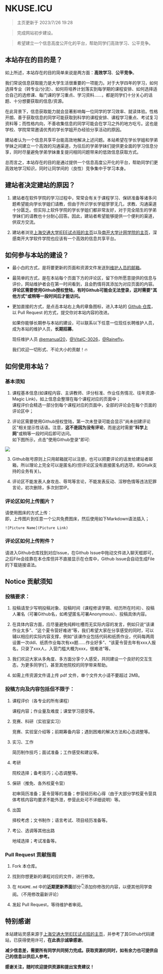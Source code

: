 # NKUSE.ICU

> 主页更新于 2023/7/26 19:28

>完成网站初步建设。
> 

> 希望建立一个信息高度公开化的平台，帮助同学们高效学习、公平竞争。

## 本站存在的目的是？

如上所述，本站存在的目的简单来说是两方面：**高效学习**、**公平竞争**。

我们常说信息获取能力是大学生活很重要的一项能力。对于大学四年的学习，如何选择专业（转专业/分流）、如何将培养计划落实到每学期的课程安排、如何选择适合自己的选修课、每门课的学习重点、学习资料......，都是同学们十分关心的话题、十分想要获取的信息/资源。

在此背景下，信息获取能力就会显著影响每一位同学的学习效率、就读体验。性格开朗、善于获取信息的同学可能获取到科学的课程安排、课程学习重点、考试复习资料等；而性格内向，不善收集信息的同学可能会在学习之外的地方吃亏。这也是学校、学院常常邀请优秀的学长学姐开办经验分享活动的原因。

建站者认为一个信息共享平台能高效地解决上述问题。本站希望在学长学姐和学弟学妹之间建立一个高效的沟通渠道，为往后的学弟学妹们提供更全面的学习信息分享，同时尽量避免学弟学妹重复提问相同问题带来的低效信息获取方式。

总而言之，本站存在的目的是通过提供一个信息高度公开化的平台，帮助同学们更高效地学习知识，同时让同学间的（良性）竞争集中于学习本身。

## 建站者决定建站的原因？

1. 建站者在软件学院的学习过程中，常常会有关于课程学习、保研准备等诸多问题希望能向学长学姐们请教，但由于所识学长学姐寥寥无几，求教、沟通渠道十分匮乏。但实际上软件学院的学长学姐们都非常友好，对于完全陌生的学弟学妹们的请教也十分耐心回答。因此，建站者希望能够提供一个便利的渠道，供双方交流。

2. 建站者浏览[上海交通大学IEEE试点班的主页](https://ieee.icu/)以及[南开大学计网学院的主页](https://nkucs.icu/)，深感南开大学软件学院也应该有一个高效的信息共享平台。

## 如何参与本站的建设？

- 最小白的方式，是将要更新的页面和资源文件发送到[维护人员的邮箱](mailto:emanual20@foxmail.com)。

- 最简单的方式，是在本站每个页面下方的评论区，留下你所愿意提供的信息与评价，网站维护者会在第一时间看到，且会酌情将其添加为对应页面的内容。**评论区需要使用Github授权登陆，有时Github可能会无法登录，这时需要"其他方式"或稍等一段时间后才能访问。**

- 更加直接的方式，是点击本站右上角的章鱼图标，进入本站的 [Github 仓库](https://github.com/NKUCS-ICU/NKUCS.ICU)，以 Pull Request 的方式，提交你对本站内容的改进。

    如果你能够长期参与本站的建设，可以联系以下任意一位现任长聘维护人员，成为本站的维护人员，**长期招募**。

    现任维护人员 [@emanual20](https://github.com/emanual20/)，[@VitalC-3026](https://github.com/VitalC-3026/)，[@Rainefly](https://github.com/Rainefly)。

    我们欢迎一切形式、不论大小的贡献！🔥

## 如何使用本站？

### 基本须知

1. 课程基本信息(如课程内容、主讲教师、评分标准、作业任务情况、往年资源-Magic Link)，如上信息会整理在每个课程对应的页面中；\
课程评价会精选一部分到每个课程对应的页面中，全部的评论会在每个页面的评论区中；

1. 评论区需要使用Github授权登陆，第一次未登录可能会显示"尚未创建评论区"相关提示性话语。注意，**这不是因为没有评论**，而是这时需要"**科学上网**"或稍等一段时间后即可访问。\
如下图所示，点击"使用Github登录"即可:

![](https://s3.bmp.ovh/imgs/2022/01/5e5db805da45127c.png)

3. Github账号原则上只用邮箱就可以注册，也可以把要评论的话发给建站者邮箱，所以理论上完全可以是匿名的(但评论区没有直接匿名的选项，和Gitalk支持的业务有关)。

4. 评论区不能发表人身攻击、辱骂等言论，不能发表反动、淫秽色情等违法犯罪言论，初次删除，多次封禁IP。

### 评论区如何上传图片？

请使用图床的方式上传：\
即，上传图片到任意一个公共免费图床，然后使用如下Markdown语法插入；

```
![Picture Name](Picture Link)

```

### 评论区如何上传附件？

请进入Github仓库找到对应Issue，在Github Issue中拖动文件进入聊天框即可，之后File会挂靠在本仓库但并不直接显示在仓库中，Github Issue会自动生成File的下载链接语法。

## Notice 贡献须知

### **投稿要求**：

1. 投稿请至少写明投稿对象、投稿时间（课程修读学期、经历所在时间）、投稿人署名（可署Github名，如希望匿名可署Anonymous）、投稿具体内容。

2. 在具体内容方面，应尽量避免纯粹吐槽而无实际内容的发言，例如只说“该课作业太多”、“这个夏令营好难进”等，我们希望大家在分享感受的同时，可以辅以相应的实际内容支撑，例如“该课作业包括代码和纸质作业，代码每两周设置一次ddl、纸质作业每次有xx题……作业好多”、“该夏令营去年有xxx人报名，只录了xxx人，入营门槛大概为xxx，很难进”等。 

3. 我们欢迎大家从多角度、多方面分享个人感受，共同建设一个良好的交互生态，为更多同学们，甚至其他院校的同学带来帮助。

4. 如需上传资源文件请上传 pdf 文件，单个文件大小请不要超过 2MB。

### **投稿方向及内容包括但不限于：**

1. 课程评价（各专业的所有课程）

    课程内容；作业量及难度；课堂学习感受等。

2. 竞赛、科研（实验室实习）

    竞赛、实验室介绍等；前期筹备内容；遇到困难的解决方法和心态调整等。

3. 实习、工作

    简历制作技巧；面试准备；工作感受和建议等。

4. 考研

    院校选择；备考技巧；心态调整等。

5. 保研（推免、各外校夏令营）

    初审简历准备；夏令营等的准备；参营经历和心得（由于大部分学校夏令营具体考核内容均要求不能外泄，参营此处可不详细说明）等。

6. 出国

    择校考虑；文书制作；语言考试、项目经历准备等。

7. 考公、选调等其他出路

    地域选择；考试准备等。

### Pull Request 贡献指南

1. Fork 本仓库。

2. 找到你想更新的课程对应的文件，进行修改。

3. 在 `README.md` 中的**近期更新界面**部分👇添加你修改的内容，以便其他同学查阅。（不用修改最新评论）

4. 发起 Pull Request，等待维护者审阅。

## 特别感谢

本站建站灵感来源于[上海交通大学IEEE试点班的主页](https://ieee.icu/)，并参考了其Github代码建站，已获得使用许可，**在此表示诚挚感谢**。

**减少信息差，需要所有同学共同努力完成。获取资源的同时，如有余力也可提供自己的信息以供后人参考。**

**感谢关注，随时欢迎提供资源和提出宝贵建议！**
